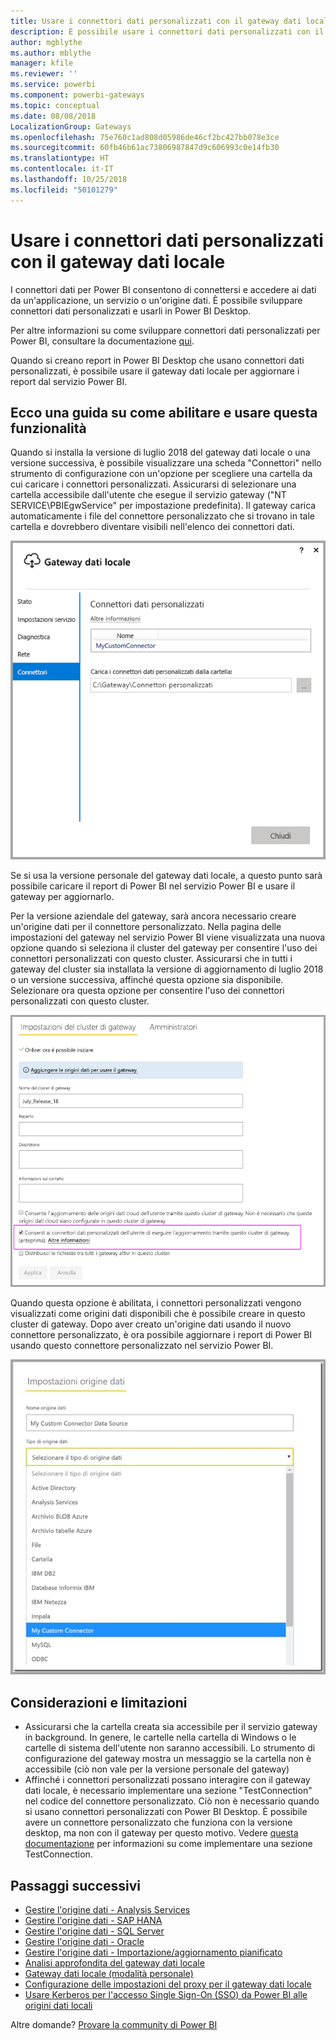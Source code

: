 ```yaml
---
title: Usare i connettori dati personalizzati con il gateway dati locale
description: È possibile usare i connettori dati personalizzati con il gateway dati locale.
author: mgblythe
ms.author: mblythe
manager: kfile
ms.reviewer: ''
ms.service: powerbi
ms.component: powerbi-gateways
ms.topic: conceptual
ms.date: 08/08/2018
LocalizationGroup: Gateways
ms.openlocfilehash: 75e760c1ad808d05986de46cf2bc427bb078e3ce
ms.sourcegitcommit: 60fb46b61ac73806987847d9c606993c0e14fb30
ms.translationtype: HT
ms.contentlocale: it-IT
ms.lasthandoff: 10/25/2018
ms.locfileid: "50101279"
---
```

# <a name="use-custom-data-connectors-with-the-on-premises-data-gateway"></a>Usare i connettori dati personalizzati con il gateway dati locale

I connettori dati per Power BI consentono di connettersi e accedere ai dati da un'applicazione, un servizio o un'origine dati. È possibile sviluppare connettori dati personalizzati e usarli in Power BI Desktop.

Per altre informazioni su come sviluppare connettori dati personalizzati per Power BI, consultare la documentazione [qui](http://aka.ms/dataconnectors).

Quando si creano report in Power BI Desktop che usano connettori dati personalizzati, è possibile usare il gateway dati locale per aggiornare i report dal servizio Power BI.

## <a name="here-is-a-guide-on-how-to-enable-and-use-this-capability"></a>Ecco una guida su come abilitare e usare questa funzionalità

Quando si installa la versione di luglio 2018 del gateway dati locale o una versione successiva, è possibile visualizzare una scheda "Connettori" nello strumento di configurazione con un'opzione per scegliere una cartella da cui caricare i connettori personalizzati. Assicurarsi di selezionare una cartella accessibile dall'utente che esegue il servizio gateway ("NT SERVICE\PBIEgwService" per impostazione predefinita). Il gateway carica automaticamente i file del connettore personalizzato che si trovano in tale cartella e dovrebbero diventare visibili nell'elenco dei connettori dati.

![Connettore personalizzato 1](media/service-gateway-custom-connectors/gateway-onprem-customconnector1.png)

Se si usa la versione personale del gateway dati locale, a questo punto sarà possibile caricare il report di Power BI nel servizio Power BI e usare il gateway per aggiornarlo.

Per la versione aziendale del gateway, sarà ancora necessario creare un'origine dati per il connettore personalizzato. Nella pagina delle impostazioni del gateway nel servizio Power BI viene visualizzata una nuova opzione quando si seleziona il cluster del gateway per consentire l'uso dei connettori personalizzati con questo cluster. Assicurarsi che in tutti i gateway del cluster sia installata la versione di aggiornamento di luglio 2018 o un versione successiva, affinché questa opzione sia disponibile. Selezionare ora questa opzione per consentire l'uso dei connettori personalizzati con questo cluster.

![Connettore personalizzato 2](media/service-gateway-custom-connectors/gateway-onprem-customconnector2.png)

Quando questa opzione è abilitata, i connettori personalizzati vengono visualizzati come origini dati disponibili che è possibile creare in questo cluster di gateway. Dopo aver creato un'origine dati usando il nuovo connettore personalizzato, è ora possibile aggiornare i report di Power BI usando questo connettore personalizzato nel servizio Power BI.

![Connettore personalizzato 3](media/service-gateway-custom-connectors/gateway-onprem-customconnector3.png)

## <a name="considerations-and-limitations"></a>Considerazioni e limitazioni

* Assicurarsi che la cartella creata sia accessibile per il servizio gateway in background. In genere, le cartelle nella cartella di Windows o le cartelle di sistema dell'utente non saranno accessibili. Lo strumento di configurazione del gateway mostra un messaggio se la cartella non è accessibile (ciò non vale per la versione personale del gateway)
* Affinché i connettori personalizzati possano interagire con il gateway dati locale, è necessario implementare una sezione "TestConnection" nel codice del connettore personalizzato. Ciò non è necessario quando si usano connettori personalizzati con Power BI Desktop. È possibile avere un connettore personalizzato che funziona con la versione desktop, ma non con il gateway per questo motivo. Vedere [questa documentazione](https://github.com/Microsoft/DataConnectors/blob/master/docs/m-extensions.md#implementing-testconnection-for-gateway-support) per informazioni su come implementare una sezione TestConnection.

## <a name="next-steps"></a>Passaggi successivi

* [Gestire l'origine dati - Analysis Services](service-gateway-enterprise-manage-ssas.md)  
* [Gestire l'origine dati - SAP HANA](service-gateway-enterprise-manage-sap.md)  
* [Gestire l'origine dati - SQL Server](service-gateway-enterprise-manage-sql.md)  
* [Gestire l'origine dati - Oracle](service-gateway-onprem-manage-oracle.md)  
* [Gestire l'origine dati - Importazione/aggiornamento pianificato](service-gateway-enterprise-manage-scheduled-refresh.md)  
* [Analisi approfondita del gateway dati locale](service-gateway-onprem-indepth.md)  
* [Gateway dati locale (modalità personale)](service-gateway-personal-mode.md)
* [Configurazione delle impostazioni del proxy per il gateway dati locale](service-gateway-proxy.md)  
* [Usare Kerberos per l'accesso Single Sign-On (SSO) da Power BI alle origini dati locali](service-gateway-sso-kerberos.md)  

Altre domande? [Provare la community di Power BI](http://community.powerbi.com/)
